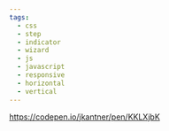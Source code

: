 ```yaml
---
tags:
  - css
  - step
  - indicator
  - wizard
  - js
  - javascript
  - responsive
  - horizontal
  - vertical
---
```

https://codepen.io/jkantner/pen/KKLXjbK

